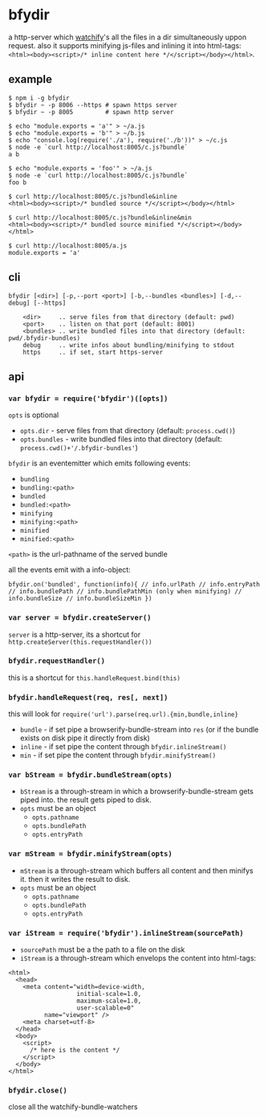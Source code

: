 # bfydir

a http-server which [watchify](https://github.com/substack/watchify)'s
all the files in a dir simultaneously uppon request. also it supports
minifying js-files and inlining it into html-tags:
`<html><body><script>/* inline content here */</script></body></html>`.

## example

```
$ npm i -g bfydir
$ bfydir ~ -p 8006 --https # spawn https server
$ bfydir ~ -p 8005         # spawn http server

$ echo "module.exports = 'a'" > ~/a.js
$ echo "module.exports = 'b'" > ~/b.js
$ echo "console.log(require('./a'), require('./b'))" > ~/c.js
$ node -e `curl http://localhost:8005/c.js?bundle`
a b

$ echo "module.exports = 'foo'" > ~/a.js
$ node -e `curl http://localhost:8005/c.js?bundle`
foo b

$ curl http://localhost:8005/c.js?bundle&inline
<html><body><script>/* bundled source */</script></body></html>

$ curl http://localhost:8005/c.js?bundle&inline&min
<html><body><script>/* bundled source minified */</script></body></html>

$ curl http://localhost:8005/a.js
module.exports = 'a'
```

## cli

```
bfydir [<dir>] [-p,--port <port>] [-b,--bundles <bundles>] [-d,--debug] [--https]

    <dir>     .. serve files from that directory (default: pwd)
    <port>    .. listen on that port (default: 8001)
    <bundles> .. write bundled files into that directory (default: pwd/.bfydir-bundles)
    debug     .. write infos about bundling/minifying to stdout
    https     .. if set, start https-server
```
## api

### `var bfydir = require('bfydir')([opts])`

`opts` is optional

* `opts.dir` - serve files from that directory (default: `process.cwd()`)
* `opts.bundles` - write bundled files into that directory
  (default: `process.cwd()+'/.bfydir-bundles'`)

`bfydir` is an eventemitter which emits following events:

* `bundling`
* `bundling:<path>`
* `bundled`
* `bundled:<path>`
* `minifying`
* `minifying:<path>`
* `minified`
* `minified:<path>`

`<path>` is the url-pathname of the served bundle

all the events emit with a info-object:

`bfydir.on('bundled', function(info){
  // info.urlPath
  // info.entryPath
  // info.bundlePath
  // info.bundlePathMin (only when minifying)
  // info.bundleSize
  // info.bundleSizeMin
})`


### `var server = bfydir.createServer()`

`server` is a http-server, its a shortcut for `http.createServer(this.requestHandler())`

### `bfydir.requestHandler()`

this is a shortcut for `this.handleRequest.bind(this)`

### `bfydir.handleRequest(req, res[, next])`

this will look for `require('url').parse(req.url).{min,bundle,inline}`

* `bundle` - if set pipe a browserify-bundle-stream into `res` (or if the
  bundle exists on disk pipe it directly from disk)
* `inline` - if set pipe the content through `bfydir.inlineStream()`
* `min` - if set pipe the content through `bfydir.minifyStream()`

### `var bStream = bfydir.bundleStream(opts)`

* `bStream` is a through-stream in which a browserify-bundle-stream gets
  piped into. the result gets piped to disk.
* `opts` must be an object
  * `opts.pathname`
  * `opts.bundlePath`
  * `opts.entryPath`

### `var mStream = bfydir.minifyStream(opts)`

* `mStream` is a through-stream which buffers all content and then minifys it.
  then it writes the result to disk.
* `opts` must be an object
  * `opts.pathname`
  * `opts.bundlePath`
  * `opts.entryPath`

### `var iStream = require('bfydir').inlineStream(sourcePath)`

* `sourcePath` must be a the path to a file on the disk
* `iStream` is a through-stream which envelops the content into html-tags:

```
<html>
  <head>
    <meta content="width=device-width,
                   initial-scale=1.0,
                   maximum-scale=1.0,
                   user-scalable=0"
          name="viewport" />
    <meta charset=utf-8>
  </head>
  <body>
    <script>
      /* here is the content */
    </script>
  </body>
</html>
```

### `bfydir.close()`

close all the watchify-bundle-watchers

